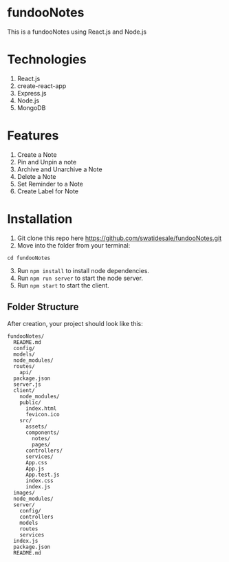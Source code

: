 # fundooNotes

This is a fundooNotes using React.js and Node.js

# Technologies

1. React.js
2. create-react-app
3. Express.js
4. Node.js
5. MongoDB

# Features

1. Create a Note
2. Pin and Unpin a note
3. Archive and Unarchive a Note
4. Delete a Note
5. Set Reminder to a Note
6. Create Label for Note

# Installation

1. Git clone this repo here https://github.com/swatidesale/fundooNotes.git
2. Move into the folder from your terminal:

```
cd fundooNotes

```
3. Run ```npm install``` to install node dependencies.
4. Run ```npm run server``` to start the node server.
5. Run ```npm start``` to start the client.

## Folder Structure

After creation, your project should look like this:

```
fundooNotes/ 
  README.md 
  config/ 
  models/ 
  node_modules/ 
  routes/ 
    api/ 
  package.json 
  server.js 
  client/ 
    node_modules/ 
    public/ 
      index.html 
      fevicon.ico 
    src/ 
      assets/ 
      components/ 
        notes/ 
        pages/ 
      controllers/ 
      services/
      App.css 
      App.js 
      App.test.js 
      index.css 
      index.js
  images/
  node_modules/
  server/
    config/
    controllers
    models
    routes
    services
  index.js
  package.json
  README.md

```
